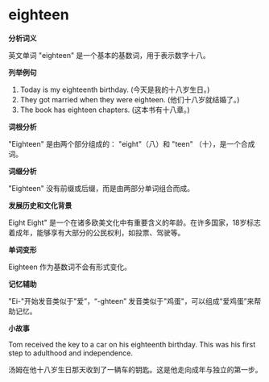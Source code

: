 # eighteen

**分析词义**

  

英文单词 "eighteen" 是一个基本的基数词，用于表示数字十八。

  

**列举例句**

  

1.  Today is my eighteenth birthday. (今天是我的十八岁生日。)
2.  They got married when they were eighteen. (他们十八岁就结婚了。)
3.  The book has eighteen chapters. (这本书有十八章。)

  

**词根分析**

  

"Eighteen" 是由两个部分组成的： "eight"（八）和 "teen" （十），是一个合成词。

  

**词缀分析**

  

"Eighteen" 没有前缀或后缀，而是由两部分单词组合而成。

  

**发展历史和文化背景**

  

Eight Eight" 是一个在诸多欧美文化中有重要含义的年龄。在许多国家，18岁标志着成年，能够享有大部分的公民权利，如投票、驾驶等。

  

**单词变形**

  

Eighteen 作为基数词不会有形式变化。

  

**记忆辅助**

  

"Ei-"开始发音类似于"爱”，“-ghteen” 发音类似于"鸡蛋"，可以组成“爱鸡蛋”来帮助记忆。

  

**小故事**

  

Tom received the key to a car on his eighteenth birthday. This was his first step to adulthood and independence.

  

汤姆在他十八岁生日那天收到了一辆车的钥匙。这是他走向成年与独立的第一步。
